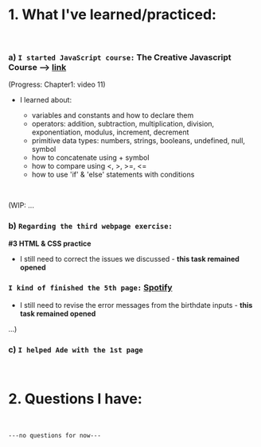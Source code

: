 # 1. What I've learned/practiced:

<br>

### a) `I started JavaScript course:` The Creative Javascript Course --> [link](https://developedbyed.com/courses/844150/lectures/15338714)
(Progress: Chapter1: video 11)

* I learned about: 

    - variables and constants and how to declare them
    - operators: addition, subtraction, multiplication, division, exponentiation, modulus, increment, decrement
    - primitive data types: numbers, strings, booleans, undefined, null, symbol 
    - how to concatenate using + symbol
    - how to compare using <, >, >=, <=
    - how to use 'if' & 'else' statements with conditions


<br>

(WIP: ...
### b) `Regarding the third webpage exercise:`<br>
**#3 HTML & CSS practice**<br>

* I still need to correct the issues we discussed - **this task remained opened**

### `I kind of finished the 5th page:` [Spotify](https://www.spotify.com/ro-ro/signup?forward_url=https%3A%2F%2Fopen.spotify.com%2F__noul__%3Fl2l%3D1%26nd%3D1)

* I still need to revise the error messages from the birthdate inputs - **this task remained opened**

...)
<br>

### c) `I helped Ade with the 1st page`

<br>

# 2. Questions I have:

<br>


`---no questions for now---`
